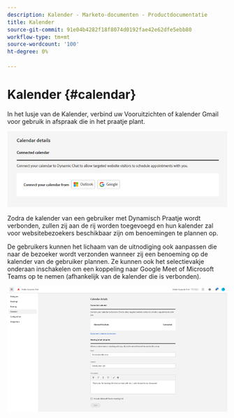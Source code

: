 ```yaml
---
description: Kalender - Marketo-documenten - Productdocumentatie
title: Kalender
source-git-commit: 91e04b4282f18f8074d0192fae42e62dfe5ebb80
workflow-type: tm+mt
source-wordcount: '100'
ht-degree: 0%

---
```


# Kalender {#calendar}

In het lusje van de Kalender, verbind uw Vooruitzichten of kalender Gmail voor gebruik in afspraak die in het praatje plant.

![](assets/calendar-1.png)

Zodra de kalender van een gebruiker met Dynamisch Praatje wordt verbonden, zullen zij aan de rij worden toegevoegd en hun kalender zal voor websitebezoekers beschikbaar zijn om benoemingen te plannen op.

De gebruikers kunnen het lichaam van de uitnodiging ook aanpassen die naar de bezoeker wordt verzonden wanneer zij een benoeming op de kalender van de gebruiker plannen. Ze kunnen ook het selectievakje onderaan inschakelen om een koppeling naar Google Meet of Microsoft Teams op te nemen (afhankelijk van de kalender die is verbonden).

![](assets/calendar-2.png)
